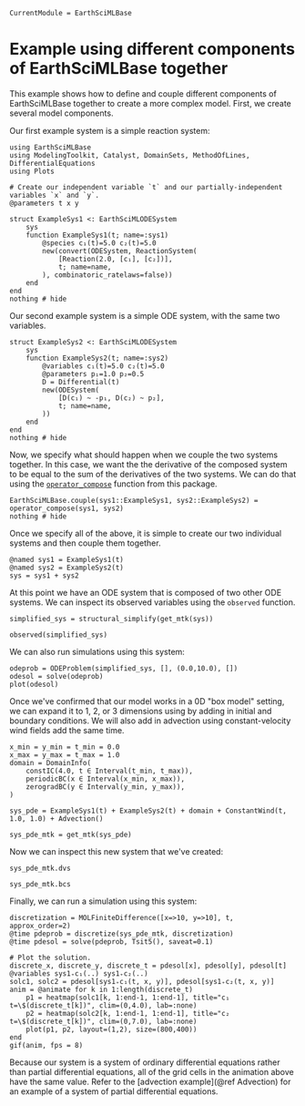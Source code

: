 ```@meta
CurrentModule = EarthSciMLBase
```

# Example using different components of EarthSciMLBase together

This example shows how to define and couple different components of EarthSciMLBase together to create a more complex model. First, we create several model components.

Our first example system is a simple reaction system:

```@example ex1
using EarthSciMLBase
using ModelingToolkit, Catalyst, DomainSets, MethodOfLines, DifferentialEquations
using Plots

# Create our independent variable `t` and our partially-independent variables `x` and `y`.
@parameters t x y

struct ExampleSys1 <: EarthSciMLODESystem
    sys
    function ExampleSys1(t; name=:sys1)
        @species c₁(t)=5.0 c₂(t)=5.0
        new(convert(ODESystem, ReactionSystem(
            [Reaction(2.0, [c₁], [c₂])],
            t; name=name,
        ), combinatoric_ratelaws=false))
    end
end
nothing # hide
```

Our second example system is a simple ODE system, with the same two variables.

```@example ex1
struct ExampleSys2 <: EarthSciMLODESystem
    sys
    function ExampleSys2(t; name=:sys2)
        @variables c₁(t)=5.0 c₂(t)=5.0
        @parameters p₁=1.0 p₂=0.5
        D = Differential(t)
        new(ODESystem(
            [D(c₁) ~ -p₁, D(c₂) ~ p₂],
            t; name=name,
        ))
    end
end
nothing # hide
```

Now, we specify what should happen when we couple the two systems together.
In this case, we want the the derivative of the composed system to 
be equal to the sum of the derivatives of the two systems.
We can do that using the [`operator_compose`](@ref) function 
from this package.

```@example ex1
EarthSciMLBase.couple(sys1::ExampleSys1, sys2::ExampleSys2) = operator_compose(sys1, sys2)
nothing # hide
```

Once we specify all of the above, it is simple to create our two individual systems and then couple them together. 

```@example ex1
@named sys1 = ExampleSys1(t)
@named sys2 = ExampleSys2(t)
sys = sys1 + sys2
```

At this point we have an ODE system that is composed of two other ODE systems.
We can inspect its observed variables using the `observed` function.

```@example ex1
simplified_sys = structural_simplify(get_mtk(sys))
```

```@example ex1
observed(simplified_sys)
```

We can also run simulations using this system:

```@example ex1
odeprob = ODEProblem(simplified_sys, [], (0.0,10.0), [])
odesol = solve(odeprob)
plot(odesol)
```

Once we've confirmed that our model works in a 0D "box model" setting,
we can expand it to 1, 2, or 3 dimensions using by adding in initial 
and boundary conditions.
We will also add in advection using constant-velocity wind fields
add the same time.

```@example ex1
x_min = y_min = t_min = 0.0
x_max = y_max = t_max = 1.0
domain = DomainInfo(
    constIC(4.0, t ∈ Interval(t_min, t_max)),
    periodicBC(x ∈ Interval(x_min, x_max)),
    zerogradBC(y ∈ Interval(y_min, y_max)),
)

sys_pde = ExampleSys1(t) + ExampleSys2(t) + domain + ConstantWind(t, 1.0, 1.0) + Advection()

sys_pde_mtk = get_mtk(sys_pde)
```

Now we can inspect this new system that we've created:

```@example ex1
sys_pde_mtk.dvs
```

```@example ex1
sys_pde_mtk.bcs
```

Finally, we can run a simulation using this system:

```@example ex1
discretization = MOLFiniteDifference([x=>10, y=>10], t, approx_order=2)
@time pdeprob = discretize(sys_pde_mtk, discretization)
@time pdesol = solve(pdeprob, Tsit5(), saveat=0.1)

# Plot the solution.
discrete_x, discrete_y, discrete_t = pdesol[x], pdesol[y], pdesol[t]
@variables sys1₊c₁(..) sys1₊c₂(..)
solc1, solc2 = pdesol[sys1₊c₁(t, x, y)], pdesol[sys1₊c₂(t, x, y)]
anim = @animate for k in 1:length(discrete_t)
    p1 = heatmap(solc1[k, 1:end-1, 1:end-1], title="c₁ t=\$(discrete_t[k])", clim=(0,4.0), lab=:none)
    p2 = heatmap(solc2[k, 1:end-1, 1:end-1], title="c₂ t=\$(discrete_t[k])", clim=(0,7.0), lab=:none)
    plot(p1, p2, layout=(1,2), size=(800,400))
end
gif(anim, fps = 8)
```

Because our system is a system of ordinary differential equations rather than partial differential equations, all of the grid cells in the animation above have the same value.
Refer to the [advection example](@ref Advection) for an example of a system of partial differential equations.